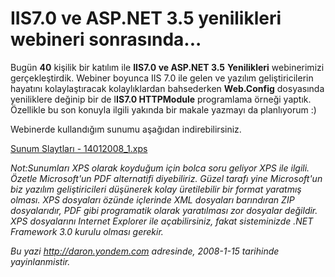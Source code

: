 # IIS7.0 ve ASP.NET 3.5 yenilikleri webineri sonrasında...
Bugün **40** kişilik bir katılım ile **IIS7.0 ve ASP.NET 3.5**
**Yenilikleri** webinerimizi gerçekleştirdik. Webiner boyunca IIS 7.0
ile gelen ve yazılım geliştiricilerin hayatını kolaylaştıracak
kolaylıklardan bahsederken **Web.Config** dosyasında yeniliklere değinip
bir de I**IS7.0 HTTPModule** programlama örneği yaptık. Özellikle bu son
konuyla ilgili yakında bir makale yazmayı da planlıyorum :)

Webinerde kullandığım sunumu aşağıdan indirebilirsiniz.

[Sunum Slaytları -
14012008\_1.xps](media/IIS7_0_ve_ASP_NET_3_5_yenilikleri_webineri_sonrasinda/14012008_1.xps)

*Not:Sunumları XPS olarak koyduğum için bolca soru geliyor XPS ile
ilgili. Özetle Microsoft'un PDF alternatifi diyebiliriz. Güzel tarafı
yine Microsoft'un biz yazılım geliştiricileri düşünerek kolay
üretilebilir bir format yaratmış olması. XPS dosyaları özünde içlerinde
XML dosyaları barındıran ZIP dosyalarıdır, PDF gibi programatik olarak
yaratılması zor dosyalar değildir. XPS dosyalarını Internet Explorer ile
açabilirsiniz, fakat sisteminizde .NET Framework 3.0 kurulu olması
gerekir.*



*Bu yazi http://daron.yondem.com adresinde, 2008-1-15 tarihinde yayinlanmistir.*
